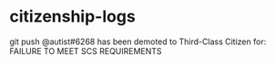 # citizenship-logs

git push @autist#6268 has been demoted to Third-Class Citizen for: FAILURE TO MEET SCS REQUIREMENTS

